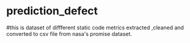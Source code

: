 # prediction_defect
#this is dataset of diffferent static code metrics extracted ,cleaned and converted to csv file from nasa's promise dataset.
